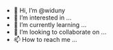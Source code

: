 - 👋 Hi, I’m @widuny
- 👀 I’m interested in ...
- 🌱 I’m currently learning ...
- 💞️ I’m looking to collaborate on ...
- 📫 How to reach me ...

<!---
widuny/widuny is a ✨ special ✨ repository because its `README.md` (this file) appears on your GitHub profile.
You can click the Preview link to take a look at your changes.
--->
